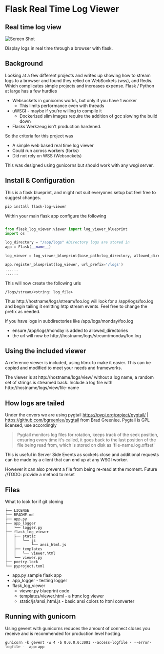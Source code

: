 # Flask Real Time Log Viewer


## Real time log view
![Screen Shot](images/screeshot.png)

Display logs in real time through a browser with flask.


## Background
Looking at a few different projects and writes up showing how to stream logs to a browser and found
they relied on WebSockets (wss), and Redis. Which complicates simple projects and increases expense. 
Flask / Python at large has a few hurdles

* Websockets in gunicorns works, but only if you have 1 worker
  * This limits performance even with threads 
* uWSGI - maybe if you're willing to compile it
  * Dockerized slim images require the addition of gcc slowing the build down
* Flasks Werkzeug isn't production hardened. 

So the criteria for this project was
* A simple web based real time log viewer
* Could run across workers (forks) 
* Did not rely on WSS (Websockets)

This was designed using gunicorns but should work with any wsgi server.


## Install & Configuration

This is a flask blueprint, and might not suit everyones setup but feel free to suggest changes.

```sh
pip install flask-log-viewer

```

Within your main flask app configure the following

```python

from flask_log_viewer.viewer import log_viewer_blueprint
import os

log_directory = "/app/logs" #Directory logs are stored in
app = Flask(__name__)

log_viewer = log_viewer_blueprint(base_path=log_directory, allowed_directories=[log_directory])

app.register_blueprint(log_viewer, url_prefix='/logs')
......
......

```

This will now create the following urls

```
/logs/stream/<string: log_file>
```
Thus http://hostname/logs/stream/foo.log will look for a /app/logs/foo.log and begin tailing it emitting http stream events.  Feel free to change the prefix as needed.

If you have logs in subdirectories like /app/logs/monday/foo.log 
* ensure /app/logs/monday is added to allowed_directories
* the url will now be http://hostname/logs/stream/monday/foo.log


## Using the included viewer
A reference viewer is included, using htmx to make it easier. This can be copied and modified to meet your needs and frameworks. 

The viewer is at http://hostname/logs/view/ without a log name, a random set of strings is streamed back.
Include a log file with http://hostname/logs/view/file-name

## How logs are tailed
Under the covers we are using pygtail https://pypi.org/project/pygtail/ | https://github.com/bgreenlee/pygtail
from Brad Greenlee. Pygtail is GPL licensed, use accordingly 

>Pygtail monitors log files for rotation, keeps track of the seek position, ensuring every time it's called, it goes back to the last position of the file being read from, which is stored on disk as 'file-name.log.offset'

This is useful in Server Side Events as sockets close and additional requests can be made by a client that can end up at any WSGI worker. 

However it can also prevent a file from being re-read at the moment. 
Future //TODO: provide a method to reset

## Files 

What to look for if git cloning 

```
├── LICENSE
├── README.md
├── app.py
├── app_logger
│   └── logger.py
├── flask_log_viewer
│   ├── static
│   │   └── js
│   │       └── ansi_html.js
│   ├── templates
│   │   └── viewer.html
│   └── viewer.py
├── poetry.lock
└── pyproject.toml
```

* app.py sample flask app
* app_logger - testing logger
* flask_log_viewer
  * viewer.py blueprint code
  * templates/viewer.html - a htmx log viewer 
  * static/js/ansi_html.js - basic ansi colors to html converter


## Running with gunicorn
Using gevent with gunicorns reduces the amount of connect closes you receive and is recommended for production level hosting.


```
gunicorn -k gevent -w 4 -b 0.0.0.0:3001 --access-logfile - --error-logfile -  app:app 
```
